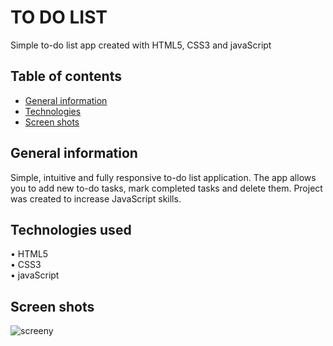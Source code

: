 # TO DO LIST
Simple to-do list app created with HTML5, CSS3 and javaScript
## Table of contents
* [General information](#general-information)
* [Technologies](#technologies-used)
* [Screen shots](#screen-shots)
## General information
Simple, intuitive and fully responsive to-do list application. The app allows you to add new to-do tasks, mark completed tasks and delete them. Project was created to increase JavaScript skills.
## Technologies used
• HTML5<br>
• CSS3<br>
• javaScript<br>
## Screen shots
![screeny](https://user-images.githubusercontent.com/99404981/156352362-510e5a43-58b5-455a-adbd-3f1256e814f3.png)


